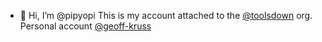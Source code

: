 - 👋 Hi, I’m @pipyopi
This is my account attached to the [@toolsdown](https://github.com/toolsdown) org. 
Personal account [@geoff-kruss](https://github.com/geoff-kruss)

<!---
pipyopi/pipyopi is a ✨ special ✨ repository because its `README.md` (this file) appears on your GitHub profile.
You can click the Preview link to take a look at your changes.
--->
